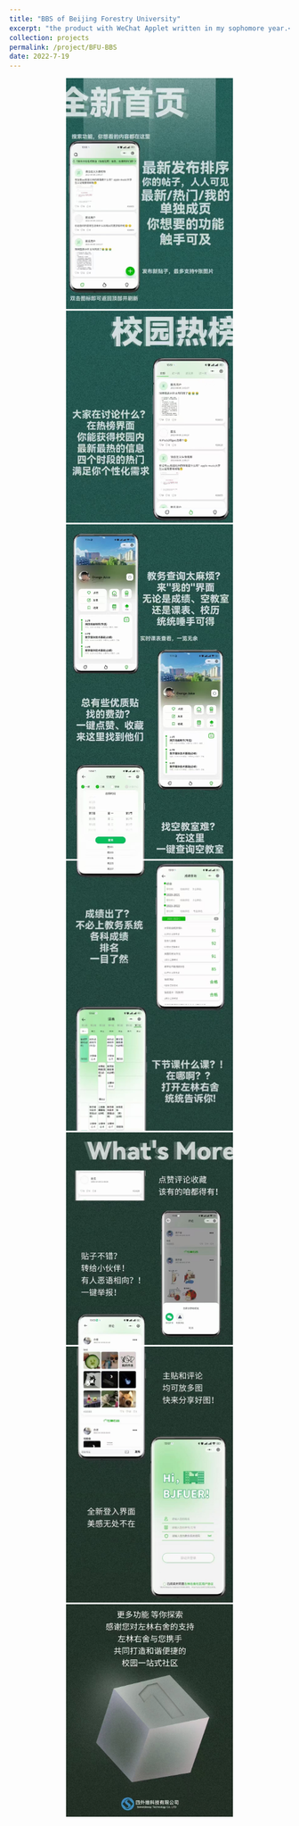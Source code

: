 ```yaml
---
title: "BBS of Beijing Forestry University"
excerpt: "the product with WeChat Applet written in my sophomore year.<br/><img src='/images/bfu-bbs/logo.png' width='200'>"
collection: projects
permalink: /project/BFU-BBS
date: 2022-7-19
---
```


<div align="center">
    <img src="/images/bfu-bbs/ad-1.jpg" width="300"><br>
    <img src="/images/bfu-bbs/ad-2.jpg" width="300"><br>
    <img src="/images/bfu-bbs/ad-3.jpg" width="300"><br>
    <img src="/images/bfu-bbs/ad-4.jpg" width="300"><br>
    <img src="/images/bfu-bbs/ad-5.jpg" width="300"><br>
    <img src="/images/bfu-bbs/ad-6.jpg" width="300"><br>
    <img src="/images/bfu-bbs/ad-7.jpg" width="300"><br>
</div>

